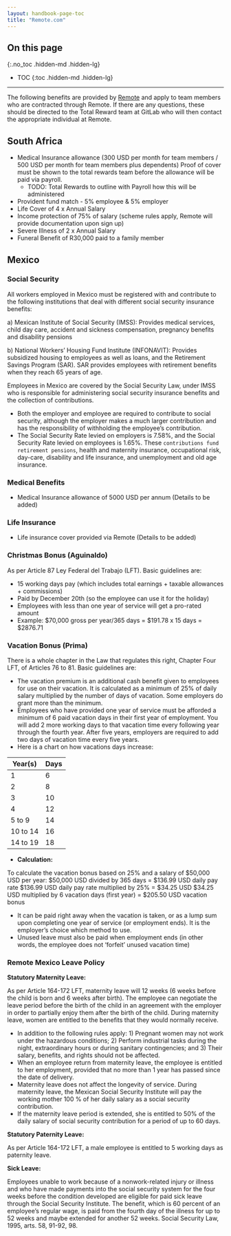 ```yaml
---
layout: handbook-page-toc
title: "Remote.com"
---
```


## On this page
{:.no_toc .hidden-md .hidden-lg}

- TOC
{:toc .hidden-md .hidden-lg}

----

The following benefits are provided by [Remote](https://www.remote.com/) and apply to team members who are contracted through Remote. If there are any questions, these should be directed to the Total Reward team at GitLab who will then contact the appropriate individual at Remote.

## South Africa
* Medical Insurance allowance (300 USD per month for team members / 500 USD per month for team members plus dependents) Proof of cover must be shown to the total rewards team before the allowance will be paid via payroll. 
    * TODO: Total Rewards to outline with Payroll how this will be administered 
* Provident fund match - 5% employee & 5% employer
* Life Cover of 4 x Annual Salary 
* Income protection of 75% of salary (scheme rules apply, Remote will provide documentation upon sign up)
* Severe Illness of 2 x Annual Salary 
* Funeral Benefit of R30,000 paid to a family member

## Mexico

### Social Security

All workers employed in Mexico must be registered with and contribute to the following institutions that deal with different social security insurance benefits:

a) Mexican Institute of Social Security (IMSS):
Provides medical services, child day care, accident and sickness compensation, pregnancy benefits and disability pensions

b) National Workers’ Housing Fund Institute (INFONAVIT):
Provides subsidized housing to employees as well as loans, and the Retirement Savings
Program (SAR). SAR provides employees with retirement benefits when they reach 65 years of age.

Employees in Mexico are covered by the Social Security Law, under IMSS who is responsible for administering social security insurance benefits and the collection of contributions.

* Both the employer and employee are required to contribute to social security, although the employer makes a much larger contribution and has the responsibility of withholding the employee’s contribution.
* The Social Security Rate levied on employers is 7.58%, and the Social Security Rate levied on employees is 1.65%. These `contributions fund retirement pensions`, health and maternity insurance, occupational risk, day-care, disability and life insurance, and unemployment and old age insurance.

### Medical Benefits

* Medical Insurance allowance of 5000 USD per annum (Details to be added)

### Life Insurance

* Life insurance cover provided via Remote (Details to be added)

### Christmas Bonus (Aguinaldo)

As per Article 87 Ley Federal del Trabajo (LFT). Basic guidelines are:
* 15 working days pay (which includes total earnings + taxable allowances + commissions)
* Paid by December 20th (so the employee can use it for the holiday)
* Employees with less than one year of service will get a pro-rated amount
* Example: $70,000 gross per year/365 days = $191.78 x 15 days = $2876.71

### Vacation Bonus (Prima)

There is a whole chapter in the Law that regulates this right, Chapter Four LFT, of Articles 76 to 81. Basic guidelines are:
* The vacation premium is an additional cash benefit given to employees for use on their vacation. It is calculated as a minimum of 25% of daily salary multiplied by the number of days of vacation. Some employers do grant more than the minimum.
* Employees who have provided one year of service must be afforded a minimum of 6 paid vacation days in their first year of employment. You will add 2 more working days to that vacation time every following year through the fourth year. After five years, employers are required to add two days of vacation time every five years.
* Here is a chart on how vacations days increase:

| Year(s)  | Days |
|----------|------|
| 1        | 6    |
| 2        | 8    |
| 3        | 10   |
| 4        | 12   |
| 5 to 9   | 14   |
| 10 to 14 | 16   |
| 14 to 19 | 18   |
* **Calculation:**

To calculate the vacation bonus based on 25% and a salary of $50,000 USD per year:
$50,000 USD divided by 365 days = $136.99 USD daily pay rate
$136.99 USD daily pay rate multiplied by 25% = $34.25 USD
$34.25 USD multiplied by 6 vacation days (first year) = $205.50 USD vacation bonus
* It can be paid right away when the vacation is taken, or as a lump sum upon completing one year of service (or employment ends). It is the employer’s choice which method to use.
* Unused leave must also be paid when employment ends (in other words, the employee does not ‘forfeit’ unused vacation time)

### Remote Mexico Leave Policy

**Statutory Maternity Leave:**

As per Article 164-172 LFT, maternity leave will 12 weeks (6 weeks before the child is born and 6 weeks after birth). The employee can negotiate the leave period before the birth of the child in an agreement with the employer in order to partially enjoy them after the birth of the child. During maternity leave, women are entitled to the benefits that they would normally receive.

- In addition to the following rules apply: 1) Pregnant women may not work under the hazardous conditions; 2) Perform industrial tasks during the night, extraordinary hours or during sanitary contingencies; and 3) Their salary, benefits, and rights should not be affected.
- When an employee return from maternity leave, the employee is entitled to her employment, provided that no more than 1 year has passed since the date of delivery.
- Maternity leave does not affect the longevity of service. During maternity leave, the Mexican Social Security Institute will pay the working mother 100 % of her daily salary as a social security contribution.
- If the maternity leave period is extended, she is entitled to 50% of the daily salary of social security contribution for a period of up to 60 days.

**Statutory Paternity Leave:**

As per Article 164-172 LFT, a male employee is entitled to 5 working days as paternity leave.

**Sick Leave:**

Employees unable to work because of a nonwork-related injury or illness and who have made payments into the social security system for the four weeks before the condition developed are eligible for paid sick leave through the Social Security Institute. The benefit, which is 60 percent of an employee’s regular wage, is paid from the fourth day of the illness for up to 52 weeks and maybe extended for another 52 weeks. Social Security Law, 1995, arts. 58, 91-92, 98.
 










